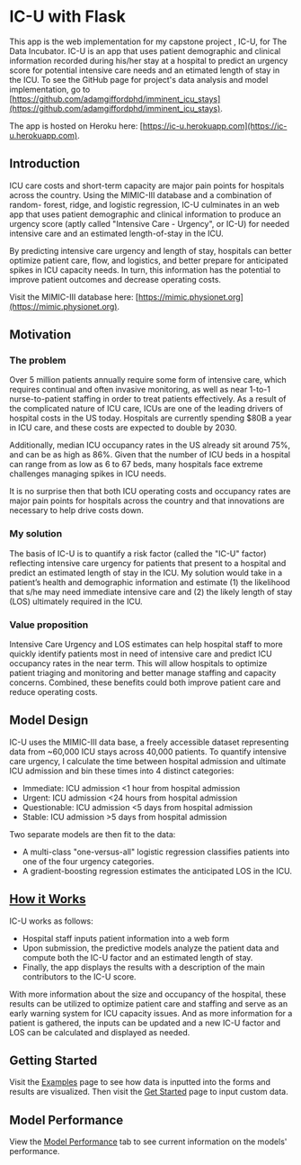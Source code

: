 # IC-U with Flask

This app is the web implementation for my capstone project , IC-U, for The Data Incubator. IC-U is an app that uses patient demographic and clinical information recorded during his/her stay at a hospital to predict an urgency score for potential intensive care needs and an etimated length of stay in the ICU. To see the GitHub page for project's data analysis and model implementation, go to [https://github.com/adamgiffordphd/imminent_icu_stays](https://github.com/adamgiffordphd/imminent_icu_stays). 

The app is hosted on Heroku here: [https://ic-u.herokuapp.com](https://ic-u.herokuapp.com).

## Introduction
ICU care costs and short-term capacity are major pain points for hospitals across the country. Using the MIMIC-III database and a combination of random- forest, ridge, and logistic regression, IC-U culminates in an web app that uses patient demographic and clinical information to produce an urgency score (aptly called "Intensive Care - Urgency", or IC-U) for needed intensive care and an estimated length-of-stay in the ICU. 

By predicting intensive care urgency and length of stay, hospitals can better optimize patient care, flow, and logistics, and better prepare for anticipated spikes in ICU capacity needs. In turn, this information has the potential to improve patient outcomes and decrease operating costs. 

Visit the MIMIC-III database here: [https://mimic.physionet.org](https://mimic.physionet.org).

## Motivation
### The problem
Over 5 million patients annually require some form of intensive care, which requires continual and often invasive monitoring, as well as near 1-to-1 nurse-to-patient staffing in order to treat patients effectively. As a result of the complicated nature of ICU care, ICUs are one of the leading drivers of hospital costs in the US today. Hospitals are currently spending $80B a year in ICU care, and these costs are expected to double by 2030. 

Additionally, median ICU occupancy rates in the US already sit around 75%, and can be as high as 86%. Given that the number of ICU beds in a hospital can range from as low as 6 to 67 beds, many hospitals face extreme challenges managing spikes in ICU needs. 

It is no surprise then that both ICU operating costs and occupancy rates are major pain points for hospitals across the country and that innovations are necessary to help drive costs down.

### My solution
The basis of IC-U is to quantify a risk factor (called the "IC-U" factor) reflecting intensive care urgency for patients that present to a hospital and predict an estimated length of stay in the ICU. My solution would take in a patient’s health and demographic information and estimate (1) the likelihood that s/he may need immediate intensive care and (2) the likely length of stay (LOS) ultimately required in the ICU.

### Value proposition
Intensive Care Urgency and LOS estimates can help hospital staff to more quickly identify patients most in need of intensive care and predict ICU occupancy rates in the near term. This will allow hospitals to optimize patient triaging and monitoring and better manage staffing and capacity concerns. Combined, these benefits could both improve patient care and reduce operating costs.

## Model Design
IC-U uses the MIMIC-III data base, a freely accessible dataset representing data from ~60,000 ICU stays across 40,000 patients. To quantify intensive care urgency, I calculate the time between hospital admission and ultimate ICU admission and bin these times into 4 distinct categories:

- Immediate: ICU admission <1 hour from hospital admission
- Urgent: ICU admission <24 hours from hospital admission
- Questionable: ICU admission <5 days from hospital admission
- Stable: ICU admission >5 days from hospital admission

Two separate models are then fit to the data:
- A multi-class "one-versus-all" logistic regression classifies patients into one of the four urgency categories.
- A gradient-boosting regression estimates the anticipated LOS in the ICU.

## [How it Works](https://ic-u.herokuapp.com/howto)
IC-U works as follows:

- Hospital staff inputs patient information into a web form
- Upon submission, the predictive models analyze the patient data and compute both the IC-U factor and an estimated length of stay.
- Finally, the app displays the results with a description of the main contributors to the IC-U score.

With more information about the size and occupancy of the hospital, these results can be utilized to optimize patient care and staffing and serve as an early warning system for ICU capacity issues.
And as more information for a patient is gathered, the inputs can be updated and a new IC-U factor and LOS can be calculated and displayed as needed.

## Getting Started
Visit the [Examples](https://ic-u.herokuapp.com/examples) page to see how data is inputted into the forms and results are visualized. Then visit the [Get Started](https://ic-u.herokuapp.com/forms) page to input custom data.


## Model Performance
View the [Model Performance](https://ic-u.herokuapp.com/performance) tab to see current information on the models' performance.
